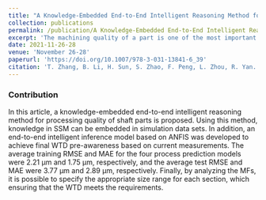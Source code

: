 ```yaml
---
title: "A Knowledge-Embedded End-to-End Intelligent Reasoning Method for Processing Quality of Shaft Parts"
collection: publications
permalink: /publication/A Knowledge-Embedded End-to-End Intelligent Reasoning Method for Processing Quality of Shaft Parts
excerpt: 'The machining quality of a part is one of the most important factors affecting work effectiveness and service time, and it is closely related to multi-stage manufacturing processes (MMPs). State space model (SSM) is a typical method to analyze error propagation in MMPs, which contains the deep laws of error propagation, but the modeling process is complicated and the perception of quality is afterwards. In actual production, it is difficult to realize the pre-reasoning and control of processing quality. To address the above problems, an end-to-end intelligent reasoning method for processing quality with SSM knowledge embedding is proposed. On the one hand, the knowledge embedded in SSM is used for data simulation, and on the other hand, the end-to-end mapping between measured dimensions and processing quality of each process is realized by an Adaptive Network-based Fuzzy Inference System (ANFIS). In this paper, wall thickness difference (WTD) is used to describe the machining quality of shaft parts, and four sections of four processes are studied. SSM was constructed and validated using workshop data, and the average relative error for the six shafts was 5.54%. In the testing phase of the intelligent reasoning model, the maximum RMSE and MAE of the models for the four processes were 4.47 μm and 3.23 μm, respectively, satisfying the WTD prediction requirements.'
date: 2021-11-26-28
venue: 'November 26-28'
paperurl: 'https://doi.org/10.1007/978-3-031-13841-6_39'
citation: 'T. Zhang, B. Li, H. Sun, S. Zhao, F. Peng, L. Zhou, R. Yan. (2022). A Knowledge-Embedded End-to-End Intelligent Reasoning Method for Processing Quality of Shaft Parts. In: Liu, H., et al. Intelligent Robotics and Applications. ICIRA 2022. Lecture Notes in Computer Science(), vol 13458. Springer, Cham. https://doi.org/10.1007/978-3-031-13841-6_39'
---
```


### Contribution

In this article, a knowledge-embedded end-to-end intelligent reasoning method for processing quality of shaft parts is proposed. Using this method, knowledge in SSM can be embedded in simulation data sets. In addition, an end-to-end intelligent inference model based on ANFIS was developed to achieve final WTD pre-awareness based on current measurements. The average training RMSE and MAE for the four process prediction models were 2.21 μm and 1.75 μm, respectively, and the average test RMSE and MAE were 3.77 μm and 2.89 μm, respectively. Finally, by analyzing the MFs, it is possible to specify the appropriate size range for each section, which ensuring that the WTD meets the requirements.

